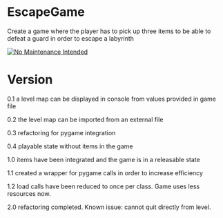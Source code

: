 # EscapeGame

Create a game where the player has to pick up three items to be able to defeat
a guard in order to escape a labyrinth

[![No Maintenance Intended](http://unmaintained.tech/badge.svg)](http://unmaintained.tech/)

# Version

0.1 a level map can be displayed in console from values provided in game file

0.2 the level map can be imported from an external file

0.3 refactoring for pygame integration

0.4 playable state without items in the game

1.0 items have been integrated and the game is in a releasable state

1.1 created a wrapper for pygame calls in order to increase efficiency

1.2 load calls have been reduced to once per class. Game uses less resources now.

2.0 refactoring completed. 
        Known issue: cannot quit directly from level.
